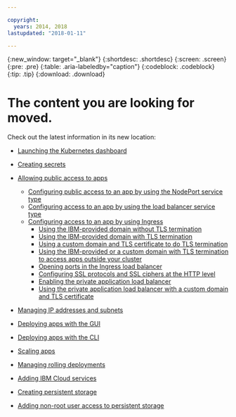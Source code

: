 ```yaml
---

copyright:
  years: 2014, 2018
lastupdated: "2018-01-11"

---
```


{:new_window: target="_blank"}
{:shortdesc: .shortdesc}
{:screen: .screen}
{:pre: .pre}
{:table: .aria-labeledby="caption"}
{:codeblock: .codeblock}
{:tip: .tip}
{:download: .download}


# The content you are looking for moved.

Check out the latest information in its new location:
- [Launching the Kubernetes dashboard](cs_app.html#cli_dashboard)
- [Creating secrets](cs_app.html#secrets)
- [Allowing public access to apps](cs_network_planning.html#planning)
  - [Configuring public access to an app by using the NodePort service type](cs_nodeport.html#config)
  - [Configuring access to an app by using the load balancer service type](cs_loadbalancer.html#config)
  - [Configuring access to an app by using Ingress](cs_ingress.html#config)
    - [Using the IBM-provided domain without TLS termination](cs_ingress.html#ibm_domain)
    - [Using the IBM-provided domain with TLS termination](cs_ingress.html#ibm_domain_cert)
    - [Using a custom domain and TLS certificate to do TLS termination](cs_ingress.html#custom_domain_cert)
    - [Using the IBM-provided or a custom domain with TLS termination to access apps outside your cluster](cs_ingress.html#external_endpoint)
    - [Opening ports in the Ingress load balancer](cs_ingress.html#opening_ingress_ports)
    - [Configuring SSL protocols and SSL ciphers at the HTTP level](cs_ingress.html#ssl_protocols_ciphers)
    - [Enabling the private application load balancer](cs_ingress.html#private_ingress)
    - [Using the private application load balancer with a custom domain and TLS certificate](cs_ingress.html#private_ingress_tls)
- [Managing IP addresses and subnets](cs_subnets.html#manage)
  
- [Deploying apps with the GUI](cs_app.html#app_ui)
- [Deploying apps with the CLI](cs_app.html#app_cli)
- [Scaling apps](cs_app.html#app_scaling)
- [Managing rolling deployments](cs_app.html#app_rolling)
- [Adding IBM Cloud services](cs_integrations.html#adding_app)
- [Creating persistent storage](cs_storage.html#create)
- [Adding non-root user access to persistent storage](cs_storage.html#nonroot)

